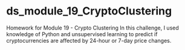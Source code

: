 # ds_module_19_CryptoClustering
Homework for Module 19 - Crypto Clustering
In this challenge, I used knowledge of Python and unsupervised learning to predict if cryptocurrencies are affected by 24-hour or 7-day price changes.